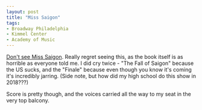 ```yaml
---
layout: post
title: "Miss Saigon"
tags:
- Broadway Philadelphia
- Kimmel Center
- Academy of Music
---
```


[Don't see Miss Saigon](http://www.dontbuymiss-saigon.com/). Really regret seeing this, as the book itself is as horrible as everyone told me. I did cry twice - "The Fall of Saigon" because the US sucks, and the "Finale" because even though you know it's coming it's incredibly jarring. (Side note, but how did my high school do this show in 2018???)

Score is pretty though, and the voices carried all the way to my seat in the very top balcony.
